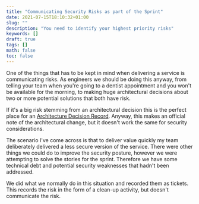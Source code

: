```yaml
---
title: "Communicating Security Risks as part of the Sprint"
date: 2021-07-15T18:10:32+01:00
slug: ""
description: "You need to identify your highest priority risks"
keywords: []
draft: true
tags: []
math: false
toc: false
---
```


One of the things that has to be kept in mind when delivering a service is communicating risks. As engineers we should be doing this anyway, from telling your team when you're going to a dentist appointment and you won't be available for the morning, to making huge architectural decisions about two or more potential solutions that both have risk.

If it's a big risk stemming from an architectural decision this is the perfect place for an [Architecture Decision Record](https://adr.github.io/). Anyway, this makes an official note of the architectural change, but it doesn't work the same for security considerations.

The scenario I've come across is that to deliver value quickly my team deliberately delivered a less secure version of the service. There were other things we could do to improve the security posture, however we were attempting to solve the stories for the sprint. Therefore we have some technical debt and potential security weaknesses that hadn't been addressed.

We did what we normally do in this situation and recorded them as tickets. This records the risk in the form of a clean-up activity, but doesn't communicate the risk.
